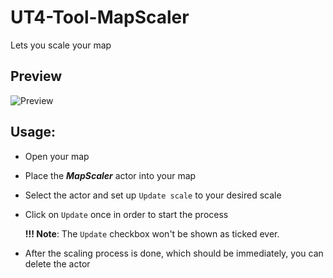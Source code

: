 # UT4-Tool-MapScaler
Lets you scale your map

## Preview
![Preview](../gh-pages/resources/preview.gif)

## Usage:
 - Open your map
 - Place the _**MapScaler**_ actor into your map
 - Select the actor and set up `Update scale` to your desired scale
 - Click on `Update` once in order to start the process
   
   **!!! Note**: The `Update` checkbox won't be shown as ticked ever.

 - After the scaling process is done, which should be immediately, you can delete the actor
